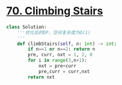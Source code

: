 # [70. Climbing Stairs](https://leetcode.com/problems/climbing-stairs/)

```python
class Solution:
    '''优化后的DP，空间复杂度为O(1)
    '''
    def climbStairs(self, n: int) -> int:
        if n==1 or n==2: return n
        pre, curr, nxt = 1, 2, 0
        for i in range(3,n+1):
            nxt = pre+curr
            pre,curr = curr,nxt
        return nxt
```

